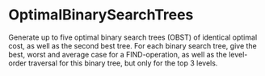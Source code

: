 # OptimalBinarySearchTrees
Generate up to five optimal binary search trees (OBST) of identical optimal cost, as well as the second best tree. For each binary search tree, give the best, worst and average case for a FIND-operation, as well as the level-order traversal for this binary tree, but only for the top 3 levels.

